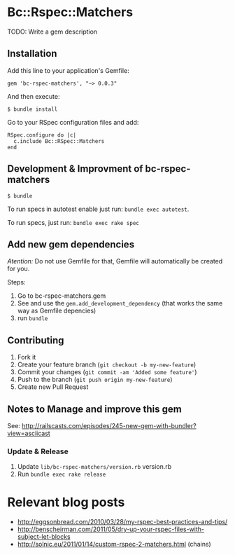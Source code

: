 # Bc::Rspec::Matchers

TODO: Write a gem description

## Installation

Add this line to your application's Gemfile:

    gem 'bc-rspec-matchers', "~> 0.0.3"

And then execute:

    $ bundle install

Go to your RSpec configuration files and add:

    RSpec.configure do |c|
      c.include Bc::RSpec::Matchers
    end

## Development & Improvment of bc-rspec-matchers

    $ bundle


To run specs in autotest enable just run: `bundle exec autotest`.

To run specs, just run: `bundle exec rake spec`


## Add new gem dependencies

*Atention:* Do not use Gemfile for that, Gemfile will automatically be created for you.

Steps:
1. Go to bc-rspec-matchers.gem
2. See and use the `gem.add_development_dependency` (that works the same way as Gemfile depencies)
3. run `bundle`

## Contributing

1. Fork it
2. Create your feature branch (`git checkout -b my-new-feature`)
3. Commit your changes (`git commit -am 'Added some feature'`)
4. Push to the branch (`git push origin my-new-feature`)
5. Create new Pull Request

## Notes to Manage and improve this gem

See: http://railscasts.com/episodes/245-new-gem-with-bundler?view=asciicast

### Update & Release

1. Update `lib/bc-rspec-matchers/version.rb` version.rb
2. Run `bundle exec rake release`

# Relevant blog posts
 * http://eggsonbread.com/2010/03/28/my-rspec-best-practices-and-tips/
 * http://benscheirman.com/2011/05/dry-up-your-rspec-files-with-subject-let-blocks
 * http://solnic.eu/2011/01/14/custom-rspec-2-matchers.html (chains)